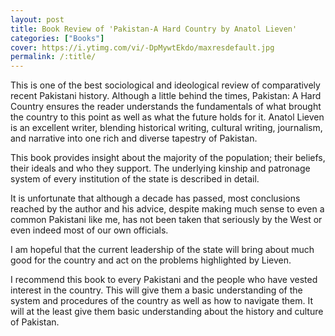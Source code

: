 ```yaml
---
layout: post
title: Book Review of 'Pakistan-A Hard Country by Anatol Lieven'
categories: ["Books"]
cover: https://i.ytimg.com/vi/-DpMywtEkdo/maxresdefault.jpg
permalink: /:title/
---
```


This is one of the best sociological and ideological review of comparatively recent Pakistani history. Although a little behind the times, Pakistan: A Hard Country ensures the reader understands the fundamentals of what brought the country to this point as well as what the future holds for it. Anatol Lieven is an excellent writer, blending historical writing, cultural writing, journalism, and narrative into one rich and diverse tapestry of Pakistan.

This book provides insight about the majority of the population; their beliefs, their ideals and who they support. The underlying kinship and patronage system of every institution of the state is described in detail.

It is unfortunate that although a decade has passed, most conclusions reached by the author and his advice, despite making much sense to even a common Pakistani like me, has not been taken that seriously by the West or even indeed most of our own officials.

I am hopeful that the current leadership of the state will bring about much good for the country and act on the problems highlighted by Lieven.

I recommend this book to every Pakistani and the people who have vested interest in the country. This will give them a basic understanding of the system and procedures of the country as well as how to navigate them. It will at the least give them basic understanding about the history and culture of Pakistan.

